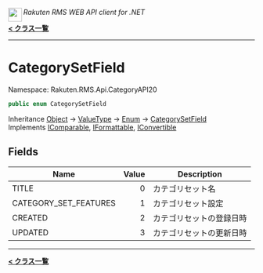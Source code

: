 <img align="left" style="height: 2em;" src="https://webservice.rakuten.co.jp/favicon.ico"><em>Rakuten RMS WEB API client for .NET</em>

[**< クラス一覧**](./)
- - -

# CategorySetField

Namespace: Rakuten.RMS.Api.CategoryAPI20

```csharp
public enum CategorySetField
```

Inheritance [Object](https://docs.microsoft.com/en-us/dotnet/api/system.object) → [ValueType](https://docs.microsoft.com/en-us/dotnet/api/system.valuetype) → [Enum](https://docs.microsoft.com/en-us/dotnet/api/system.enum) → [CategorySetField](./rakuten.rms.api.categoryapi20.categorysetfield)<br>
Implements [IComparable](https://docs.microsoft.com/en-us/dotnet/api/system.icomparable), [IFormattable](https://docs.microsoft.com/en-us/dotnet/api/system.iformattable), [IConvertible](https://docs.microsoft.com/en-us/dotnet/api/system.iconvertible)

## Fields

| Name | Value | Description |
| --- | --: | --- |
| TITLE | 0 | カテゴリセット名 |
| CATEGORY_SET_FEATURES | 1 | カテゴリセット設定 |
| CREATED | 2 | カテゴリセットの登録日時 |
| UPDATED | 3 | カテゴリセットの更新日時 |


- - -
[**< クラス一覧**](./)
